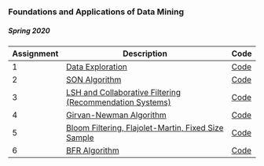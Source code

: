 ### Foundations and Applications of Data Mining

##### Spring 2020

|  Assignment |  Description |  Code |
|---|---|---|
| 1 |[Data Exploration](https://github.com/jhadpk/INF553/blob/gh-pages/Python/Assignment1/Assignment1.pdf) | [Code](https://github.com/jhadpk/INF553/tree/gh-pages/Python/Assignment1) |
| 2 |[SON Algorithm](https://github.com/jhadpk/INF553/blob/gh-pages/Python/Assignment2/Assignment2.pdf) | [Code](https://github.com/jhadpk/INF553/tree/gh-pages/Python/Assignment2) |
| 3 |[LSH and Collaborative Filtering (Recommendation Systems)](https://github.com/jhadpk/INF553/blob/gh-pages/Python/Assignment3/Assignment3.pdf) | [Code](https://github.com/jhadpk/INF553/tree/gh-pages/Python/Assignment3) |
| 4 |[Girvan-Newman Algorithm](https://github.com/jhadpk/INF553/blob/gh-pages/Python/Assignment4/Assignment4.pdf) | [Code](https://github.com/jhadpk/INF553/tree/gh-pages/Python/Assignment4) |
| 5 |[Bloom Filtering, Flajolet-Martin, Fixed Size Sample](https://github.com/jhadpk/INF553/blob/gh-pages/Python/Assignment5/Assignment5.pdf) | [Code](https://github.com/jhadpk/INF553/tree/gh-pages/Python/Assignment5) |
| 6 |[BFR Algorithm](https://github.com/jhadpk/INF553/blob/gh-pages/Python/Assignment6/Assignment6.pdf) | [Code](https://github.com/jhadpk/INF553/tree/gh-pages/Python/Assignment6) |
